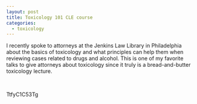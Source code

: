 ```yaml
---
layout: post
title: Toxicology 101 CLE course
categories:
  - toxicology
---
```



I recently spoke to attorneys at the Jenkins Law Library in Philadelphia about the basics of toxicology and what principles can help them when reviewing cases related to drugs and alcohol. This is one of my favorite talks to give attorneys about toxicology since it truly is a bread-and-butter toxicology lecture.

&nbsp;

TtfyC1C53Tg